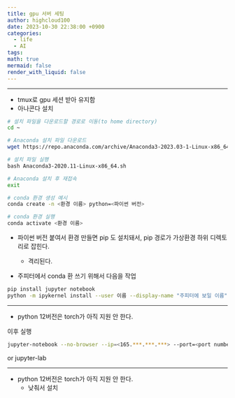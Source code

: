 ```yaml
---
title: gpu 서버 세팅
author: highcloud100
date: 2023-10-30 22:38:00 +0900
categories:
  - life
  - AI
tags: 
math: true
mermaid: false
render_with_liquid: false
---
```

---

- tmux로 gpu 세션 받아 유지함
- 아나콘다 설치

```bash
# 설치 파일을 다운로드할 경로로 이동(to home directory)
cd ~

# Anaconda 설치 파일 다운로드
wget https://repo.anaconda.com/archive/Anaconda3-2023.03-1-Linux-x86_64.sh

# 설치 파일 실행
bash Anaconda3-2020.11-Linux-x86_64.sh

# Anaconda 설치 후 재접속
exit

# conda 환경 생성 예시
conda create -n <환경 이름> python=<파이썬 버전>

# conda 환경 실행
conda activate <환경 이름>
```

- 파이썬 버전 붙여서 환경 만들면 pip 도 설치돼서, pip 경로가 가상환경 하위 디렉토리로 잡힌다. 
	- 격리된다. 

- 주피터에서 conda 환 쓰기 위해서 다음을 작업

```bash
pip install jupyter notebook
python -m ipykernel install --user 이름 --display-name "주피터에 보일 이름"
```


---
- python 12버전은 torch가 아직 지원 안 한다.

이후 실행
```bash
jupyter-notebook --no-browser --ip=<165.***.***.***> --port=<port number>
```

or jupyter-lab

---
- python 12버전은 torch가 아직 지원 안 한다.
	- 낮춰서 설치